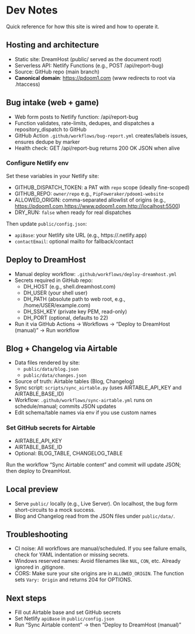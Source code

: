 # Dev Notes

Quick reference for how this site is wired and how to operate it.

## Hosting and architecture
- Static site: DreamHost (public/ served as the document root)
- Serverless API: Netlify Functions (e.g., POST /api/report-bug)
- Source: GitHub repo (main branch)
- **Canonical domain**: https://pdoom1.com (www redirects to root via .htaccess)

## Bug intake (web + game)
- Web form posts to Netlify function: /api/report-bug
- Function validates, rate-limits, dedupes, and dispatches a repository_dispatch to GitHub
- GitHub Action `.github/workflows/bug-report.yml` creates/labels issues, ensures dedupe by marker
- Health check: GET /api/report-bug returns 200 OK JSON when alive

### Configure Netlify env
Set these variables in your Netlify site:
- GITHUB_DISPATCH_TOKEN: a PAT with `repo` scope (ideally fine-scoped)
- GITHUB_REPO: `owner/repo` e.g., `PipFoweraker/pdoom1-website`
- ALLOWED_ORIGIN: comma-separated allowlist of origins (e.g., https://pdoom1.com,https://www.pdoom1.com,http://localhost:5500)
- DRY_RUN: `false` when ready for real dispatches

Then update `public/config.json`:
- `apiBase`: your Netlify site URL (e.g., https://<your-site>.netlify.app)
- `contactEmail`: optional mailto for fallback/contact

## Deploy to DreamHost
- Manual deploy workflow: `.github/workflows/deploy-dreamhost.yml`
- Secrets required in GitHub repo:
  - DH_HOST (e.g., shell.dreamhost.com)
  - DH_USER (your shell user)
  - DH_PATH (absolute path to web root, e.g., /home/USER/example.com)
  - DH_SSH_KEY (private key PEM, read-only)
  - DH_PORT (optional, defaults to 22)
- Run it via GitHub Actions → Workflows → “Deploy to DreamHost (manual)” → Run workflow

## Blog + Changelog via Airtable
- Data files rendered by site:
  - `public/data/blog.json`
  - `public/data/changes.json`
- Source of truth: Airtable tables (Blog, Changelog)
- Sync script: `scripts/sync_airtable.py` (uses AIRTABLE_API_KEY and AIRTABLE_BASE_ID)
- Workflow: `.github/workflows/sync-airtable.yml` runs on schedule/manual; commits JSON updates
- Edit schema/table names via env if you use custom names

### Set GitHub secrets for Airtable
- AIRTABLE_API_KEY
- AIRTABLE_BASE_ID
- Optional: BLOG_TABLE, CHANGELOG_TABLE

Run the workflow “Sync Airtable content” and commit will update JSON; then deploy to DreamHost.

## Local preview
- Serve `public/` locally (e.g., Live Server). On localhost, the bug form short-circuits to a mock success.
- Blog and Changelog read from the JSON files under `public/data/`.

## Troubleshooting
- CI noise: All workflows are manual/scheduled. If you see failure emails, check for YAML indentation or missing secrets.
- Windows reserved names: Avoid filenames like `NUL`, `CON`, etc. Already ignored in .gitignore.
- CORS: Make sure your site origins are in `ALLOWED_ORIGIN`. The function sets `Vary: Origin` and returns 204 for OPTIONS.

## Next steps
- Fill out Airtable base and set GitHub secrets
- Set Netlify `apiBase` in `public/config.json`
- Run “Sync Airtable content” → then “Deploy to DreamHost (manual)”
